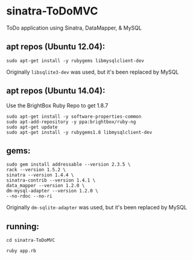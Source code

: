 sinatra-ToDoMVC
===============

ToDo application using Sinatra, DataMapper, &amp; MySQL


apt repos (Ubuntu 12.04):
-------------------------

    sudo apt-get install -y rubygems libmysqlclient-dev

Originally `libsqlite3-dev` was used, but it's been replaced by MySQL

apt repos (Ubuntu 14.04):
-------------------------

Use the BrightBox Ruby Repo to get 1.8.7

    sudo apt-get install -y software-properties-common
    sudo apt-add-repository -y ppa:brightbox/ruby-ng
    sudo apt-get update
    sudo apt-get install -y rubygems1.8 libmysqlclient-dev

gems:
----

    sudo gem install addressable --version 2.3.5 \
    rack --version 1.5.2 \
    sinatra --version 1.4.4 \
    sinatra-contrib --version 1.4.1 \
    data_mapper --version 1.2.0 \
    dm-mysql-adapter --version 1.2.0 \
    --no-rdoc --no-ri

Originally `dm-sqlite-adapter` was used, but it's been replaced by MySQL

running:
--------

    cd sinatra-ToDoMVC

    ruby app.rb
